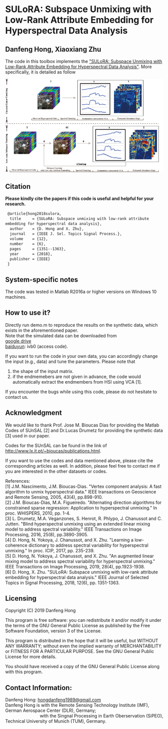 # SULoRA: Subspace Unmixing with Low-Rank Attribute Embedding for Hyperspectral Data Analysis

Danfeng Hong, Xiaoxiang Zhu
---------------------

The code in this toolbox implements the ["SULoRA: Subspace Unmixing with Low-Rank Attribute Embedding for Hyperspectral Data Analysis"](https://ieeexplore.ieee.org/document/8502105).
More specifically, it is detailed as follow

![alt text](./framework_JSTSP.png)

Citation
---------------------

**Please kindly cite the papers if this code is useful and helpful for your research.**

     @article{hong2018sulora,
      title     = {SULoRA: Subspace unmixing with low-rank attribute embedding for hyperspectral data analysis},
      author    = {D. Hong and X. Zhu},
      journal   = {IEEE J. Sel. Topics Signal Process.},
      volume    = {12},
      number    = {6},
      pages     = {1351--1363},
      year      = {2018},
      publisher = {IEEE}
     }


System-specific notes
---------------------
The code was tested in Matlab R2016a or higher versions on Windows 10 machines.

How to use it?
---------------------

Directly run demo.m to reproduce the results on the synthetic data, which exists in the aforementioned paper.  
Note that the simulated data can be downloaded from  
[google drive](https://drive.google.com/open?id=1r1a6hP8fkwnMFGG2ATG5PM_I3gHVG-3U)  
[baiduyun](https://pan.baidu.com/s/1ABbWgkEkzp2Q02yjeYjxvw): ivb0 (access code).

If you want to run the code in your own data, you can accordingly change the input (e.g., data) and tune the parameters.
Please note that 
1) the shape of the input matrix.
2) if the endmemebers are not given in advance, the code would automatically extract the endmembers from HSI using VCA [1].

If you encounter the bugs while using this code, please do not hesitate to contact us.

Acknowledgment
---------------------

We would like to thank Prof. Jose M. Bioucas Dias for providing the Matlab Codes of SUnSAL [2] and Dr.Lucas Drumetz for providing
the synthetic data [3] used in our paper.

Codes for the SUnSAL can be found in the link of http://www.lx.it.pt/~bioucas/publications.html.

If you want to use the codes and data mentioned above, please cite the corresponding articles as well.
In addition, please feel free to contact me if you are interested in the other datasets or codes.

References:  
[1] J.M. Nascimento, J.M. Bioucas-Dias. "Vertex component analysis: A fast algorithm to unmix hyperspectral data." IEEE transactions on Geoscience and Remote Sensing, 2005, 43(4), pp.898-910.  
[2] J.M. Bioucas-Dias, M.A. Figueiredo. "Alternating direction algorithms for constrained sparse regression: Application to hyperspectral unmixing." In proc. WHISPERS, 2010, pp. 1-4.  
[3] L. Drumetz, M.A. Veganzones, S. Henrot, R. Phlypo, J. Chanussot and C. Jutten. "Blind hyperspectral unmixing using an extended linear mixing model to address spectral variability." IEEE Transactions on Image Processing, 2016, 25(8), pp.3890-3905.  
[4] D. Hong, N. Yokoya, J. Chanussot, and X. Zhu. "Learning a low-coherence dictionary to address spectral variability for hyperspectral unmixing." In proc. ICIP, 2017, pp. 235-239.  
[5] D. Hong, N. Yokoya, J. Chanussot, and X. Zhu. "An augmented linear mixing model to address spectral variability for hyperspectral unmixing." IEEE Transactions on Image Processing, 2019, 28(4), pp.1923-1938.  
[6] D. Hong, X. Zhu. "SULoRA: Subspace unmixing with low-rank attribute embedding for hyperspectral data analysis." IEEE Journal of Selected Topics in Signal Processing, 2018, 12(6), pp. 1351-1363.  


Licensing
---------

Copyright (C) 2019 Danfeng Hong

This program is free software: you can redistribute it and/or modify it under the terms of the GNU General Public License as published by the Free Software Foundation, version 3 of the License.

This program is distributed in the hope that it will be useful, but WITHOUT ANY WARRANTY; without even the implied warranty of MERCHANTABILITY or FITNESS FOR A PARTICULAR PURPOSE. See the GNU General Public License for more details.

You should have received a copy of the GNU General Public License along with this program.

Contact Information:
--------------------

Danfeng Hong: hongdanfeng1989@gmail.com<br>
Danfeng Hong is with the Remote Sensing Technology Institute (IMF), German Aerospace Center (DLR), Germany; <br>
&nbsp; &nbsp; &nbsp; &nbsp; &nbsp; &nbsp; &nbsp; &nbsp; &nbsp; &nbsp; &nbsp; &nbsp; &nbsp; &nbsp; with the Singnal Processing in Earth Oberservation (SiPEO), Technical University of Munich (TUM), Germany. 
